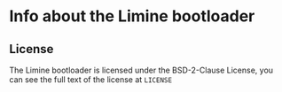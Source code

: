 # Info about the Limine bootloader
## License
The Limine bootloader is licensed under the BSD-2-Clause License, you can see the full text of the license at ``LICENSE``
